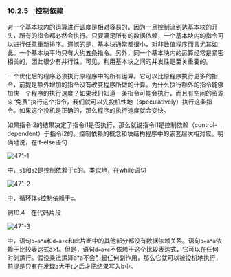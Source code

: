 ### 10.2.5　控制依赖

对一个基本块内的运算进行调度是相对容易的。因为一旦控制流到达基本块的开头，所有的指令都必然会执行。只要满足所有的数据依赖，一个基本块内的指令可以进行任意重新排序。遗憾的是，基本块通常都很小，对非数值程序而言尤其如此。一个基本块平均只有大约五条指令。另外，同一个基本块内的运算经常是紧密相关的，因此很少有并行性。可见，利用基本块之间的并发性是至关重要的。

一个优化后的程序必须执行原程序中的所有运算。它可以比原程序执行更多的指令，前提是额外增加的指令没有改变程序所做的计算。为什么执行额外的指令能够加快一个程序的执行速度？如果我们知道一条指令可能会执行，而且有空闲的资源来“免费”执行这个指令，我们就可以先投机性地（speculatively）执行这条指令。如果这个投机是正确的，那么程序的执行速度就会变快。

如果指令i2的结果决定了指令i1是否执行，那么就说指令i1是控制依赖（control-dependent）于指令i2的。控制依赖的概念和块结构程序中的嵌套层次相对应。明确地说，在if-else语句

![471-1](../Images/image04799.jpeg)

中，`s1`和`s2`是控制依赖于c的。类似地，在while语句

![471-2](../Images/image04800.jpeg)

中，循环体s控制依赖于c。

例10.4　在代码片段

![471-3](../Images/image04801.jpeg)

中，语句`b=a*a`和`d=a+c`和此片断中的其他部分都没有数据依赖关系。语句`b=a*a`依赖于比较表达式a>t。但是，语句`d=a+c`不依赖于这个比较表达式，它可以在任何时刻运行。假设乘法运算a*a不会引起任何副作用，那么它就可以被投机地执行，前提是只有在发现a大于t之后才把结果写入b中。